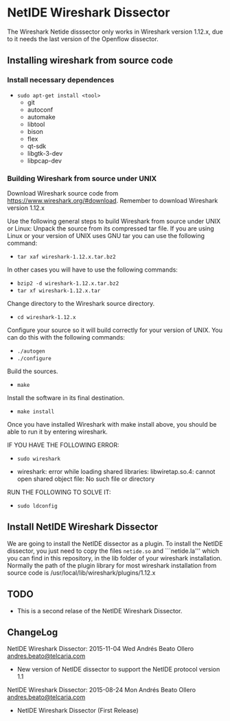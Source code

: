 # NetIDE Wireshark Dissector

The Wireshark Netide disssector only works in Wireshark version 1.12.x, due to it needs the last version of the Openflow dissector.

## Installing wireshark from source code

### Install necessary dependences

* ```sudo apt-get install <tool>```
	* git
	* autoconf
	* automake
	* libtool
	* bison
	* flex
	* qt-sdk
	* libgtk-3-dev
	* libpcap-dev

### Building Wireshark from source under UNIX

Download Wireshark source code from https://www.wireshark.org/#download. Remember to download Wireshark version 1.12.x

Use the following general steps to build Wireshark from source under UNIX or Linux:
Unpack the source from its compressed tar file. If you are using Linux or your version of UNIX uses GNU tar you can use the following command:
* ```tar xaf wireshark-1.12.x.tar.bz2```

In other cases you will have to use the following commands:
* ```bzip2 -d wireshark-1.12.x.tar.bz2```
* ```tar xf wireshark-1.12.x.tar```

Change directory to the Wireshark source directory.
* ```cd wireshark-1.12.x```

Configure your source so it will build correctly for your version of UNIX. You can do this with the following commands:
* ```./autogen```
* ```./configure```

Build the sources.
* ```make```

Install the software in its final destination.
* ```make install```

Once you have installed Wireshark with make install above, you should be able to run it by entering wireshark.

IF YOU HAVE THE FOLLOWING ERROR:
* ```sudo wireshark```

* wireshark: error while loading shared libraries: libwiretap.so.4: cannot open shared object file: No such file or directory

RUN THE FOLLOWING TO SOLVE IT:
* ```sudo ldconfig```

## Install NetIDE Wireshark Dissector
We are going to install the NetIDE dissector as a plugin. To install the NetIDE dissector, you just need to copy the files ```netide.so``` and ```netide.la''' which you can find in this repository, in the lib folder of your wireshark installation. Normally the path of the plugin library for most wireshark installation from source code is /usr/local/lib/wireshark/plugins/1.12.x


## TODO

* This is a second relase of the NetIDE Wireshark Dissector.


## ChangeLog

NetIDE Wireshark Dissector: 2015-11-04 Wed Andrés Beato Ollero <andres.beato@telcaria.com>

   * New version of NetIDE dissector to support the NetIDE protocol version 1.1

NetIDE Wireshark Dissector: 2015-08-24 Mon Andrés Beato Ollero <andres.beato@telcaria.com>

   * NetIDE Wireshark Dissector (First Release)
